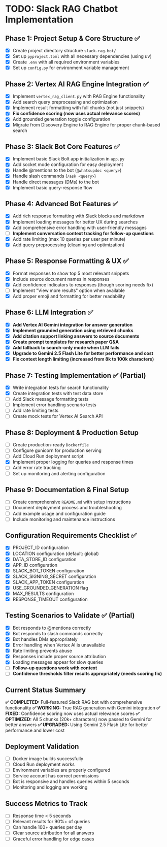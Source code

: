 # TODO: Slack RAG Chatbot Implementation

## Phase 1: Project Setup & Core Structure ✅
- [x] Create project directory structure `slack-rag-bot/`
- [x] Set up `pyproject.toml` with all necessary dependencies (using uv)
- [x] Create `.env` with all required environment variables
- [x] Set up `config.py` for environment variable management

## Phase 2: Vertex AI RAG Engine Integration ✅
- [x] Implement `vertex_rag_client.py` with RAG Engine functionality
- [x] Add search query preprocessing and optimization
- [x] Implement result formatting with full chunks (not just snippets)
- [x] **Fix confidence scoring (now uses actual relevance scores)**
- [x] Add grounded generation toggle configuration
- [x] Migrate from Discovery Engine to RAG Engine for proper chunk-based search

## Phase 3: Slack Bot Core Features ✅
- [x] Implement basic Slack Bolt app initialization in `app.py`
- [x] Add socket mode configuration for easy deployment
- [x] Handle @mentions to the bot (`@whatsupdoc <query>`)
- [x] Handle slash commands (`/ask <query>`)
- [x] Handle direct messages (DMs) to the bot
- [x] Implement basic query-response flow

## Phase 4: Advanced Bot Features ✅
- [x] Add rich response formatting with Slack blocks and markdown
- [x] Implement loading messages for better UX during searches
- [x] Add comprehensive error handling with user-friendly messages
- [ ] **Implement conversation context tracking for follow-up questions**
- [x] Add rate limiting (max 10 queries per user per minute)
- [x] Add query preprocessing (cleaning and optimization)

## Phase 5: Response Formatting & UX ✅
- [x] Format responses to show top 5 most relevant snippets
- [x] Include source document names in responses
- [x] Add confidence indicators to responses (though scoring needs fix)
- [ ] Implement "View more results" option when available
- [x] Add proper emoji and formatting for better readability

## Phase 6: LLM Integration ✅
- [x] **Add Vertex AI Gemini integration for answer generation**
- [x] **Implement grounded generation using retrieved chunks**
- [x] **Add citation support linking answers to source documents**
- [x] **Create prompt templates for research paper Q&A**
- [x] **Add fallback to search-only mode when LLM fails**
- [x] **Upgrade to Gemini 2.5 Flash Lite for better performance and cost**
- [x] **Fix context length limiting (increased from 8k to 100k characters)**

## Phase 7: Testing Implementation ✅ (Partial)
- [x] Write integration tests for search functionality
- [x] Create integration tests with test data store
- [ ] Add Slack message formatting tests
- [ ] Implement error handling scenario tests
- [ ] Add rate limiting tests
- [ ] Create mock tests for Vertex AI Search API

## Phase 8: Deployment & Production Setup
- [ ] Create production-ready `Dockerfile`
- [ ] Configure gunicorn for production serving
- [ ] Add Cloud Run deployment script
- [x] Implement proper logging for queries and response times
- [ ] Add error rate tracking
- [ ] Set up monitoring and alerting configuration

## Phase 9: Documentation & Final Setup
- [ ] Create comprehensive `README.md` with setup instructions
- [ ] Document deployment process and troubleshooting
- [ ] Add example usage and configuration guide
- [ ] Include monitoring and maintenance instructions

## Configuration Requirements Checklist ✅
- [x] PROJECT_ID configuration
- [x] LOCATION configuration (default: global)
- [x] DATA_STORE_ID configuration
- [x] APP_ID configuration
- [x] SLACK_BOT_TOKEN configuration
- [x] SLACK_SIGNING_SECRET configuration
- [x] SLACK_APP_TOKEN configuration
- [x] USE_GROUNDED_GENERATION flag
- [x] MAX_RESULTS configuration
- [x] RESPONSE_TIMEOUT configuration

## Testing Scenarios to Validate ✅ (Partial)
- [x] Bot responds to @mentions correctly
- [x] Bot responds to slash commands correctly
- [x] Bot handles DMs appropriately
- [x] Error handling when Vertex AI is unavailable
- [x] Rate limiting prevents abuse
- [x] Responses include proper source attribution
- [x] Loading messages appear for slow queries
- [ ] **Follow-up questions work with context**
- [ ] **Confidence thresholds filter results appropriately (needs scoring fix)**

## Current Status Summary
**✅ COMPLETED:** Full-featured Slack RAG bot with comprehensive functionality
**✅ WORKING:** True RAG generation with Gemini integration
**✅ FIXED:** Confidence scoring now uses actual relevance scores
**✅ OPTIMIZED:** All 5 chunks (20k+ characters) now passed to Gemini for better answers
**✅ UPGRADED:** Using Gemini 2.5 Flash Lite for better performance and lower cost

## Deployment Validation
- [ ] Docker image builds successfully
- [ ] Cloud Run deployment works
- [ ] Environment variables are properly configured
- [ ] Service account has correct permissions
- [ ] Bot is responsive and handles queries within 5 seconds
- [ ] Monitoring and logging are working

## Success Metrics to Track
- [ ] Response time < 5 seconds
- [ ] Relevant results for 90%+ of queries
- [ ] Can handle 100+ queries per day
- [ ] Clear source attribution for all answers
- [ ] Graceful error handling for edge cases